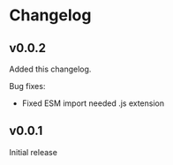 # Changelog

## v0.0.2

Added this changelog.

Bug fixes:
- Fixed ESM import needed .js extension

## v0.0.1
Initial release
